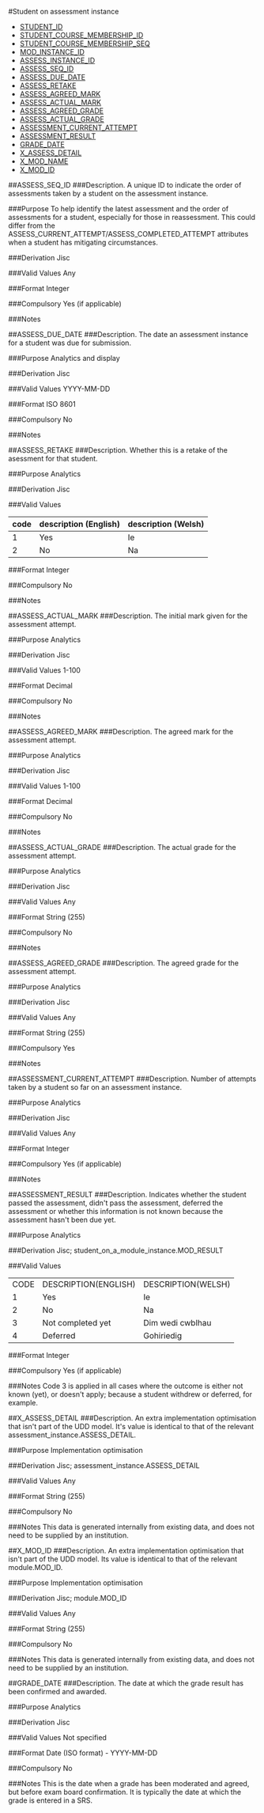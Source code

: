 #Student on assessment instance
* [STUDENT_ID](student.md#student_id)
* [STUDENT_COURSE_MEMBERSHIP_ID](student_course_membership.md#student_course_membership_id)
* [STUDENT_COURSE_MEMBERSHIP_SEQ](student_course_membership.md#student_course_membership_seq)
* [MOD_INSTANCE_ID](module_instance.md#mod_instance_id)
* [ASSESS_INSTANCE_ID](assessment_instance.md#assess_instance_id)
* [ASSESS_SEQ_ID](#assess_seq_id)
* [ASSESS_DUE_DATE](#assess_due_date)
* [ASSESS_RETAKE](#assess_retake)
* [ASSESS_AGREED_MARK](#assess_agreed_mark)
* [ASSESS_ACTUAL_MARK](#assess_actual_mark)
* [ASSESS_AGREED_GRADE](#assess_agreed_grade)
* [ASSESS_ACTUAL_GRADE](#assess_actual_grade)
* [ASSESSMENT_CURRENT_ATTEMPT](#assessment_current_attempt)
* [ASSESSMENT_RESULT](#assessment_result)
* [GRADE_DATE](udd/grade.md#grade_date)
* [X_ASSESS_DETAIL](#x_assess_detail)
* [X_MOD_NAME](student_on_a_module_instance.md#x_mod_name)
* [X_MOD_ID](#X_MOD_ID)

##ASSESS_SEQ_ID
###Description.
A unique ID to indicate the order of assessments taken by a student on the assessment instance.

###Purpose
To help identify the latest assessment and the order of assessments for a student, especially for those in reassessment.
This could differ from the ASSESS_CURRENT_ATTEMPT/ASSESS_COMPLETED_ATTEMPT attributes when a student has mitigating circumstances.

###Derivation
Jisc

###Valid Values
Any

###Format
Integer

###Compulsory
Yes (if applicable)

###Notes


##ASSESS_DUE_DATE
###Description.
The date an assessment instance for a student was due for submission.

###Purpose
Analytics and display

###Derivation
Jisc

###Valid Values
YYYY-MM-DD

###Format
ISO 8601 

###Compulsory
No

###Notes


##ASSESS_RETAKE
###Description.
Whether this is a retake of the asessment for that student.

###Purpose
Analytics

###Derivation
Jisc

###Valid Values

|code|description (English)|description (Welsh)|
|---|---|---|
|1|Yes|Ie|
|2|No|Na|

###Format
Integer

###Compulsory
No

###Notes


##ASSESS_ACTUAL_MARK
###Description.
The initial mark given for the assessment attempt.

###Purpose
Analytics

###Derivation
Jisc

###Valid Values
1-100

###Format
Decimal

###Compulsory
No

###Notes


##ASSESS_AGREED_MARK
###Description.
The agreed mark for the assessment attempt.

###Purpose
Analytics

###Derivation
Jisc

###Valid Values
1-100

###Format
Decimal

###Compulsory
No

###Notes


##ASSESS_ACTUAL_GRADE
###Description.
The actual grade for the assessment attempt.

###Purpose
Analytics

###Derivation
Jisc

###Valid Values
Any

###Format
String (255)

###Compulsory
No

###Notes


##ASSESS_AGREED_GRADE
###Description.
The agreed grade for the assessment attempt.

###Purpose
Analytics

###Derivation
Jisc

###Valid Values
Any

###Format
String (255)

###Compulsory
Yes

###Notes


##ASSESSMENT_CURRENT_ATTEMPT
###Description.
Number of attempts taken by a student so far on an assessment instance.

###Purpose
Analytics

###Derivation
Jisc

###Valid Values
Any

###Format
Integer

###Compulsory
Yes (if applicable)

###Notes


##ASSESSMENT_RESULT
###Description.
Indicates whether the student passed the assessment, didn't pass the assessment, deferred the assessment or whether this information is not known because the assessment hasn't been due yet.

###Purpose
Analytics

###Derivation
Jisc; student_on_a_module_instance.MOD_RESULT

###Valid Values
<table>
<tr><td>CODE</td><td>DESCRIPTION(ENGLISH)</td><td>DESCRIPTION(WELSH)  </td></tr>
<tr><td>1</td><td>Yes</td><td>Ie  </td></tr>
<tr><td>2</td><td>No</td><td>Na  </td></tr>
<tr><td>3</td><td>Not completed yet</td><td>Dim wedi cwblhau</td></tr>
<tr><td>4</td><td>Deferred</td><td>Gohiriedig</td></tr>
</table>  

###Format
Integer

###Compulsory
Yes (if applicable)

###Notes
Code 3 is applied in all cases where the outcome is either not known (yet), or doesn't apply; because a student withdrew or deferred, for example.

##X_ASSESS_DETAIL
###Description.
An extra implementation optimisation that isn't part of the UDD model. It's value is identical to that of the relevant assessment_instance.ASSESS_DETAIL.

###Purpose
Implementation optimisation

###Derivation
Jisc; assessment_instance.ASSESS_DETAIL

###Valid Values
Any 

###Format
String (255)

###Compulsory
No

###Notes
This data is generated internally from existing data, and does not need to be supplied by an institution.

##X_MOD_ID
###Description.
An extra implementation optimisation that isn't part of the UDD model. Its value is identical to that of the relevant module.MOD_ID.

###Purpose
Implementation optimisation

###Derivation
Jisc; module.MOD_ID

###Valid Values
Any 

###Format
String (255)

###Compulsory
No

###Notes
This data is generated internally from existing data, and does not need to be supplied by an institution.

##GRADE_DATE
###Description.
The date at which the grade result has been confirmed and awarded.

###Purpose
Analytics 

###Derivation
Jisc

###Valid Values
Not specified

###Format
Date (ISO format) - YYYY-MM-DD

###Compulsory
No

###Notes
This is the date when a grade has been moderated and agreed, but before exam board confirmation. It is typically the date at which the grade is entered in a SRS.